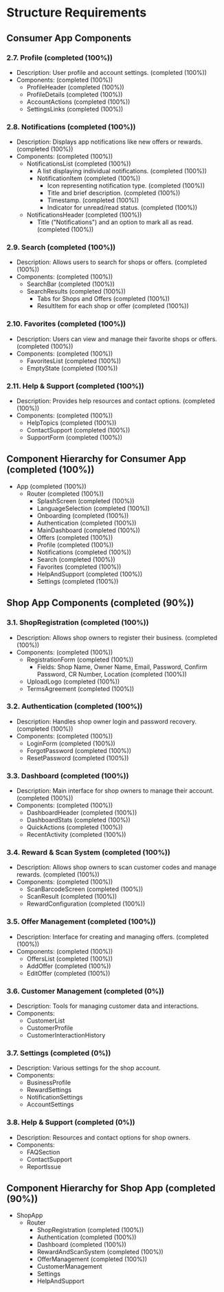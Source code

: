 # Structure Requirements

## Consumer App Components

### 2.7. Profile (completed (100%))

- Description: User profile and account settings. (completed (100%))
- Components: (completed (100%))
  - ProfileHeader (completed (100%))
  - ProfileDetails (completed (100%))
  - AccountActions (completed (100%))
  - SettingsLinks (completed (100%))

### 2.8. Notifications (completed (100%))

- Description: Displays app notifications like new offers or rewards. (completed (100%))
- Components: (completed (100%))
  - NotificationsList (completed (100%))
    - A list displaying individual notifications. (completed (100%))
    - NotificationItem (completed (100%))
      - Icon representing notification type. (completed (100%))
      - Title and brief description. (completed (100%))
      - Timestamp. (completed (100%))
      - Indicator for unread/read status. (completed (100%))
  - NotificationsHeader (completed (100%))
    - Title ("Notifications") and an option to mark all as read. (completed (100%))

### 2.9. Search (completed (100%))

- Description: Allows users to search for shops or offers. (completed (100%))
- Components: (completed (100%))
  - SearchBar (completed (100%))
  - SearchResults (completed (100%))
    - Tabs for Shops and Offers (completed (100%))
    - ResultItem for each shop or offer (completed (100%))

### 2.10. Favorites (completed (100%))

- Description: Users can view and manage their favorite shops or offers. (completed (100%))
- Components: (completed (100%))
  - FavoritesList (completed (100%))
  - EmptyState (completed (100%))

### 2.11. Help & Support (completed (100%))

- Description: Provides help resources and contact options. (completed (100%))
- Components: (completed (100%))
  - HelpTopics (completed (100%))
  - ContactSupport (completed (100%))
  - SupportForm (completed (100%))

## Component Hierarchy for Consumer App (completed (100%))

- App (completed (100%))
  - Router (completed (100%))
    - SplashScreen (completed (100%))
    - LanguageSelection (completed (100%))
    - Onboarding (completed (100%))
    - Authentication (completed (100%))
    - MainDashboard (completed (100%))
    - Offers (completed (100%))
    - Profile (completed (100%))
    - Notifications (completed (100%))
    - Search (completed (100%))
    - Favorites (completed (100%))
    - HelpAndSupport (completed (100%))
    - Settings (completed (100%))

## Shop App Components (completed (90%))

### 3.1. ShopRegistration (completed (100%))

- Description: Allows shop owners to register their business. (completed (100%))
- Components: (completed (100%))
  - RegistrationForm (completed (100%))
    - Fields: Shop Name, Owner Name, Email, Password, Confirm Password, CR Number, Location (completed (100%))
  - UploadLogo (completed (100%))
  - TermsAgreement (completed (100%))

### 3.2. Authentication (completed (100%))

- Description: Handles shop owner login and password recovery. (completed (100%))
- Components: (completed (100%))
  - LoginForm (completed (100%))
  - ForgotPassword (completed (100%))
  - ResetPassword (completed (100%))

### 3.3. Dashboard (completed (100%))

- Description: Main interface for shop owners to manage their account. (completed (100%))
- Components: (completed (100%))
  - DashboardHeader (completed (100%))
  - DashboardStats (completed (100%))
  - QuickActions (completed (100%))
  - RecentActivity (completed (100%))

### 3.4. Reward & Scan System (completed (100%))

- Description: Allows shop owners to scan customer codes and manage rewards. (completed (100%))
- Components: (completed (100%))
  - ScanBarcodeScreen (completed (100%))
  - ScanResult (completed (100%))
  - RewardConfiguration (completed (100%))

### 3.5. Offer Management (completed (100%))

- Description: Interface for creating and managing offers. (completed (100%))
- Components: (completed (100%))
  - OffersList (completed (100%))
  - AddOffer (completed (100%))
  - EditOffer (completed (100%))

### 3.6. Customer Management (completed (0%))

- Description: Tools for managing customer data and interactions.
- Components:
  - CustomerList
  - CustomerProfile
  - CustomerInteractionHistory

### 3.7. Settings (completed (0%))

- Description: Various settings for the shop account.
- Components:
  - BusinessProfile
  - RewardSettings
  - NotificationSettings
  - AccountSettings

### 3.8. Help & Support (completed (0%))

- Description: Resources and contact options for shop owners.
- Components:
  - FAQSection
  - ContactSupport
  - ReportIssue

## Component Hierarchy for Shop App (completed (90%))

- ShopApp
  - Router
    - ShopRegistration (completed (100%))
    - Authentication (completed (100%))
    - Dashboard (completed (100%))
    - RewardAndScanSystem (completed (100%))
    - OfferManagement (completed (100%))
    - CustomerManagement
    - Settings
    - HelpAndSupport
